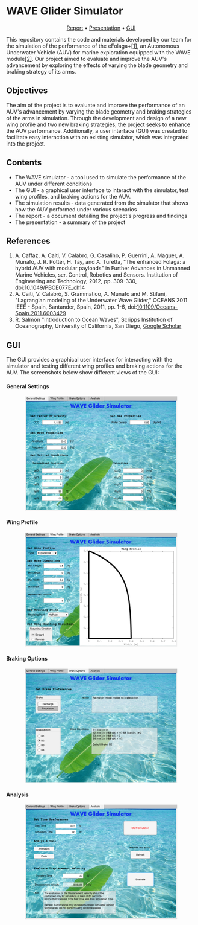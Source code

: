 # WAVE Glider Simulator

<p align="center">
	<a href="doc/report.pdf">Report</a>
	<span> • </span>
	<a href="doc/presentation.pdf">Presentation</a>
	<span> • </span>
	<a href="#gui">GUI</a>
</p>

This repository contains the code and materials developed by our team for the simulation of the performance of the eFolaga+[[1]](#references-1), an Autonomous Underwater Vehicle (AUV) for marine exploration equipped with the WAVE module[[2]](#references-2). Our project aimed to evaluate and improve the AUV's advancement by exploring the effects of varying the blade geometry and braking strategy of its arms.


## Objectives
The aim of the project is to evaluate and improve the performance of an AUV's advancement by varying the blade geometry and braking strategies of the arms in simulation. Through the development and design of a new wing profile and two new braking strategies, the project seeks to enhance the AUV performance. Additionally, a user interface (GUI) was created to facilitate easy interaction with an existing simulator, which was integrated into the project.


## Contents
* The WAVE simulator - a tool used to simulate the performance of the AUV under different conditions
* The GUI - a graphical user interface to interact with the simulator, test wing profiles, and braking actions for the AUV.
* The simulation results - data generated from the simulator that shows how the AUV performed under various scenarios
* The report - a document detailing the project's progress and findings
* The presentation - a summary of the project


## References
1. <a id="references-1"></a>A. Caffaz, A. Caiti, V. Calabro, G. Casalino, P. Guerrini, A. Maguer, A. Munafo, J. R. Potter, H. Tay, and A. Turetta, "The enhanced Folaga: a hybrid AUV with modular payloads" in Further Advances in Unmanned Marine Vehicles, ser. Control, Robotics and Sensors. Institution of Engineering and Technology, 2012, pp. 309-330, doi:[10.1049/PBCE077E_ch14](http://doi.org/10.1049/PBCE077E_ch14)
2. <a id="references-2"></a>A. Caiti, V. Calabrò, S. Grammatico, A. Munafò and M. Stifani, "Lagrangian modeling of the Underwater Wave Glider," OCEANS 2011 IEEE - Spain, Santander, Spain, 2011, pp. 1-6, doi:[10.1109/Oceans-Spain.2011.6003429](https://doi.org/10.1109/Oceans-Spain.2011.6003429)
3. <a id="references-3"></a>R. Salmon "Introduction to Ocean Waves", Scripps Institution of Oceanography, University of California, San Diego, [Google Scholar](https://scholar.google.com/scholar?&q=R.+Salmon+%22Introduction+to+Ocean+Waves%22,+Scripps+Institution+of+Oceanography,+University+of+California,+San+Diego)


## <a id="gui"></a>GUI

The GUI provides a graphical user interface for interacting with the simulator and testing different wing profiles and braking actions for the AUV. The screenshots below show different views of the GUI:

#### General Settings
<p align="center">
    <img width="80%" src="img/gui/gui_1.png">
</p>

#### Wing Profile
<p align="center">
    <img width="80%" src="img/gui/gui_2.png">
</p>

#### Braking Options
<p align="center">
    <img width="80%" src="img/gui/gui_3.png">
</p>

#### Analysis
<p align="center">
    <img width="80%" src="img/gui/gui_4.png">
</p>

